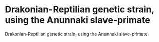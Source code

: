 # Drakonian-Reptilian genetic strain, using the Anunnaki slave-primate

Drakonian-Reptilian genetic strain, using the Anunnaki slave-primate